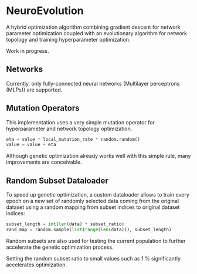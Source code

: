 # NeuroEvolution

A hybrid optimization algorithm combining gradient descent for network parameter optimization 
coupled with an evolutionary algorithm for network topology and training hyperparameter 
optimization.

Work in progress.

## Networks

Currently, only fully-connected neural networks (Multilayer perceptrons (MLPs)) are supported.

## Mutation Operators

This implementation uses a very simple mutation operator for hyperparameter and network topology
optimization.

```python
eta = value * local_mutation_rate * random.random()
value = value + eta
```

Although genetic optimization already works well with this simple rule, many improvements are 
conceivable.

## Random Subset Dataloader

To speed up genetic optimization, a custom dataloader allows to train every epoch on a new set of
randomly selected data coming from the original dataset using a random mapping from subset indices
to original dataset indices:

```python
subset_length = int(len(data) * subset_ratio)
rand_map = random.sample(list(range(len(data))), subset_length)
```

Random subsets are also used for testing the current population to further accelerate the genetic
optimization process.

Setting the random subset ratio to small values such as 1 % significantly accelerates optimization.
